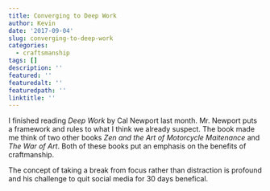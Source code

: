 ```yaml
---
title: Converging to Deep Work
author: Kevin
date: '2017-09-04'
slug: converging-to-deep-work
categories:
  - craftsmanship
tags: []
description: ''
featured: ''
featuredalt: ''
featuredpath: ''
linktitle: ''
---
```


I finished reading *Deep Work* by Cal Newport last month. Mr. Newport puts a framework and rules to what I think we already suspect. The book made me think of two other books *Zen and the Art of Motorcycle Maitenance* and *The War of Art*.  Both of these books put an emphasis on the benefits of craftmanship. 


The concept of taking a break from focus rather than distraction is profound and his challenge to quit social media for 30 days benefical. 